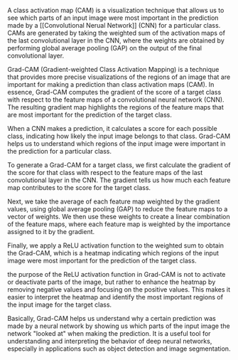 A class activation map (CAM) is a visualization technique that allows us to see which parts of an input image were most important in the prediction made by a [[Convolutional Nerual Network]] (CNN) for a particular class. CAMs are generated by taking the weighted sum of the activation maps of the last convolutional layer in the CNN, where the weights are obtained by performing global average pooling (GAP) on the output of the final convolutional layer.

Grad-CAM (Gradient-weighted Class Activation Mapping) is a technique that provides more precise visualizations of the regions of an image that are important for making a prediction than class activation maps (CAM). In essence, Grad-CAM computes the gradient of the score of a target class with respect to the feature maps of a convolutional neural network (CNN). The resulting gradient map highlights the regions of the feature maps that are most important for the prediction of the target class.

When a CNN makes a prediction, it calculates a score for each possible class, indicating how likely the input image belongs to that class. Grad-CAM helps us to understand which regions of the input image were important in the prediction for a particular class.

To generate a Grad-CAM for a target class, we first calculate the gradient of the score for that class with respect to the feature maps of the last convolutional layer in the CNN. The gradient tells us how much each feature map contributes to the score for the target class.

Next, we take the average of each feature map weighted by the gradient values, using global average pooling (GAP) to reduce the feature maps to a vector of weights. We then use these weights to create a linear combination of the feature maps, where each feature map is weighted by the importance assigned to it by the gradient.

Finally, we apply a ReLU activation function to the weighted sum to obtain the Grad-CAM, which is a heatmap indicating which regions of the input image were most important for the prediction of the target class.

the purpose of the ReLU activation function in Grad-CAM is not to activate or deactivate parts of the image, but rather to enhance the heatmap by removing negative values and focusing on the positive values. This makes it easier to interpret the heatmap and identify the most important regions of the input image for the target class.

Basically, Grad-CAM helps us understand why a certain prediction was made by a neural network by showing us which parts of the input image the network "looked at" when making the prediction. It is a useful tool for understanding and interpreting the behavior of deep neural networks, especially in applications such as object detection and image segmentation.